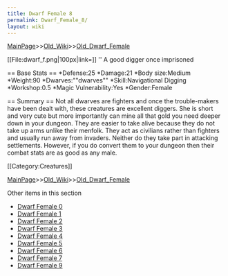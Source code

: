 ```yaml
---
title: Dwarf Female 8
permalink: Dwarf_Female_8/
layout: wiki
---
```


[MainPage](/keeperrl_wiki/ "wikilink")>>[Old_Wiki](/keeperrl_wiki/Old_Wiki "wikilink")>>[Old_Dwarf_Female](/keeperrl_wiki/Old_Dwarf_Female "wikilink")

[[File:dwarf_f.png|100px|link=]] '' A good digger once imprisoned

== Base Stats ==
*Defense:25
*Damage:21
*Body size:Medium
*Weight:90
*Dwarves:&quot;&quot;dwarves&quot;&quot;
*Skill:Navigational Digging
*Workshop:0.5
*Magic Vulnerability:Yes
*Gender:Female

== Summary ==
Not all dwarves are fighters and once the trouble-makers have been dealt with, these creatures are excellent diggers. She is short and very cute but more importantly can mine all that gold you need deeper down in your dungeon. They are easier to take alive because they do not take up arms unlike their menfolk. They act as civilians rather than fighters and usually run away from invaders. Neither do they take part in attacking settlements. However, if you do convert them to your dungeon then their combat stats are as good as any male.

[[Category:Creatures]]

[MainPage](/keeperrl_wiki/ "wikilink")>>[Old_Wiki](/keeperrl_wiki/Old_Wiki "wikilink")>>[Old_Dwarf_Female](/keeperrl_wiki/Old_Dwarf_Female "wikilink")

Other items in this section
-    [Dwarf Female 0](/keeperrl_wiki/Dwarf_Female_0 "wikilink")
-    [Dwarf Female 1](/keeperrl_wiki/Dwarf_Female_1 "wikilink")
-    [Dwarf Female 2](/keeperrl_wiki/Dwarf_Female_2 "wikilink")
-    [Dwarf Female 3](/keeperrl_wiki/Dwarf_Female_3 "wikilink")
-    [Dwarf Female 4](/keeperrl_wiki/Dwarf_Female_4 "wikilink")
-    [Dwarf Female 5](/keeperrl_wiki/Dwarf_Female_5 "wikilink")
-    [Dwarf Female 6](/keeperrl_wiki/Dwarf_Female_6 "wikilink")
-    [Dwarf Female 7](/keeperrl_wiki/Dwarf_Female_7 "wikilink")
-    [Dwarf Female 9](/keeperrl_wiki/Dwarf_Female_9 "wikilink")
